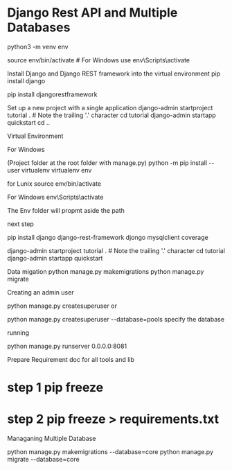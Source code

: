 # Django Rest API and Multiple Databases

python3 -m venv env 

source env/bin/activate   # For Windows use env\Scripts\activate

Install Django and Django REST framework into the virtual environment
pip install django 

pip install djangorestframework

Set up a new project with a single application
django-admin startproject tutorial . # Note the trailing '.' character cd tutorial django-admin startapp quickstart cd ..

Virtual Environment

For Windows

(Project folder at the root folder with manage.py) python -m pip install --user virtualenv virtualenv env

for Lunix source env/bin/activate

For Windows env\Scripts\activate

The Env folder will propmt aside the path

next step

pip install django django-rest-framework djongo mysqlclient coverage

django-admin startproject tutorial . # Note the trailing '.' character cd tutorial django-admin startapp quickstart

Data migation
python manage.py makemigrations python manage.py migrate

Creating an admin user

python manage.py createsuperuser or

python manage.py createsuperuser --database=pools specify the database

running

python manage.py runserver 0.0.0.0:8081

Prepare Requirement doc for all tools and lib

# step 1 pip freeze 

# step 2 pip freeze > requirements.txt

Managaning Multiple Database


python manage.py makemigrations --database=core
python manage.py migrate --database=core



